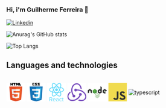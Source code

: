 ### Hi, i'm Guilherme Ferreira 👋

[![Linkedin](https://img.shields.io/badge/LinkedIn-0077B5?style=for-the-badge&logo=linkedin&logoColor=white
)](https://www.linkedin.com/in/guilhermefsh/)

![Anurag's GitHub stats](https://github-readme-stats.vercel.app/api?username=guilhermefsh&show_icons=true&theme=github_dark)

![Top Langs](https://github-readme-stats.vercel.app/api/top-langs/?username=guilhermefsh&layout=compact)

## Languages ​​and technologies

<div style="display:inline_block"><br/>
<img align="center" alt="htm5" src="https://raw.githubusercontent.com/devicons/devicon/master/icons/html5/html5-original-wordmark.svg" width="50"/>
<img align="center" alt="css3" src="https://raw.githubusercontent.com/devicons/devicon/master/icons/css3/css3-original-wordmark.svg" width="50"/>
<img align="center" alt="react" src="https://raw.githubusercontent.com/devicons/devicon/master/icons/react/react-original-wordmark.svg" width="50"/>
  <img align="center" alt="redux" src="https://raw.githubusercontent.com/devicons/devicon/master/icons/redux/redux-original.svg" width="50"/>
<img align="center" alt="nodejs" src="https://raw.githubusercontent.com/devicons/devicon/master/icons/nodejs/nodejs-original-wordmark.svg" width="50"/>
<img align="center" alt="javascript" src="https://raw.githubusercontent.com/devicons/devicon/master/icons/javascript/javascript-original.svg" width="50"/>
<img align="center" alt="typescript" src="https://upload.wikimedia.org/wikipedia/commons/thumb/4/4c/Typescript_logo_2020.svg/768px-Typescript_logo_2020.svg.png" width="50"/>
</div>
